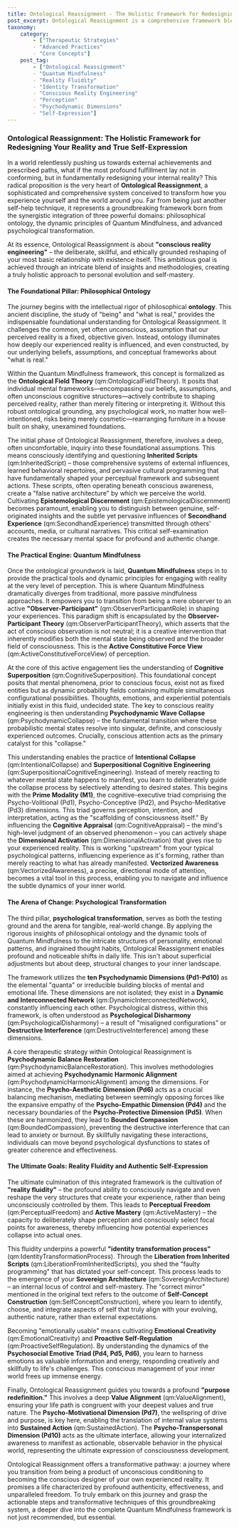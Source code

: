 ```yaml
---
title: Ontological Reassignment - The Holistic Framework for Redesigning Your Reality and True Self-Expression
post_excerpt: Ontological Reassignment is a comprehensive framework blending philosophical ontology, Quantum Mindfulness, and psychological transformation to empower individuals to consciously engineer their internal reality. It moves beyond traditional self-help, enabling deep structural changes to perception and identity, leading to authentic self-expression and unprecedented "reality fluidity."
taxonomy:
    category:
        - ["Therapeutic Strategies"
        - "Advanced Practices"
        - "Core Concepts"]
    post_tag:
        - ["Ontological Reassignment"
        - "Quantum Mindfulness"
        - "Reality Fluidity"
        - "Identity Transformation"
        - "Conscious Reality Engineering"
        - "Perception"
        - "Psychodynamic Dimensions"
        - "Self-Expression"]
---
```

### Ontological Reassignment: The Holistic Framework for Redesigning Your Reality and True Self-Expression

In a world relentlessly pushing us towards external achievements and prescribed paths, what if the most profound fulfillment lay not in conforming, but in fundamentally redesigning your internal reality? This radical proposition is the very heart of **Ontological Reassignment**, a sophisticated and comprehensive system conceived to transform how you experience yourself and the world around you. Far from being just another self-help technique, it represents a groundbreaking framework born from the synergistic integration of three powerful domains: philosophical ontology, the dynamic principles of Quantum Mindfulness, and advanced psychological transformation.

At its essence, Ontological Reassignment is about **"conscious reality engineering"** – the deliberate, skillful, and ethically grounded reshaping of your most basic relationship with existence itself. This ambitious goal is achieved through an intricate blend of insights and methodologies, creating a truly holistic approach to personal evolution and self-mastery.

#### The Foundational Pillar: Philosophical Ontology

The journey begins with the intellectual rigor of philosophical **ontology**. This ancient discipline, the study of "being" and "what is real," provides the indispensable foundational understanding for Ontological Reassignment. It challenges the common, yet often unconscious, assumption that our perceived reality is a fixed, objective given. Instead, ontology illuminates how deeply our experienced reality is influenced, and even constructed, by our underlying beliefs, assumptions, and conceptual frameworks about "what is real."

Within the Quantum Mindfulness framework, this concept is formalized as the **Ontological Field Theory** (qm:OntologicalFieldTheory). It posits that individual mental frameworks—encompassing our beliefs, assumptions, and often unconscious cognitive structures—actively contribute to shaping perceived reality, rather than merely filtering or interpreting it. Without this robust ontological grounding, any psychological work, no matter how well-intentioned, risks being merely cosmetic—rearranging furniture in a house built on shaky, unexamined foundations.

The initial phase of Ontological Reassignment, therefore, involves a deep, often uncomfortable, inquiry into these foundational assumptions. This means consciously identifying and questioning **Inherited Scripts** (qm:InheritedScript) – those comprehensive systems of external influences, learned behavioral repertoires, and pervasive cultural programming that have fundamentally shaped your perceptual framework and subsequent actions. These scripts, often operating beneath conscious awareness, create a "false native architecture" by which we perceive the world. Cultivating **Epistemological Discernment** (qm:EpistemologicalDiscernment) becomes paramount, enabling you to distinguish between genuine, self-originated insights and the subtle yet pervasive influences of **Secondhand Experience** (qm:SecondhandExperience) transmitted through others' accounts, media, or cultural narratives. This critical self-examination creates the necessary mental space for profound and authentic change.

#### The Practical Engine: Quantum Mindfulness

Once the ontological groundwork is laid, **Quantum Mindfulness** steps in to provide the practical tools and dynamic principles for engaging with reality at the very level of perception. This is where Quantum Mindfulness dramatically diverges from traditional, more passive mindfulness approaches. It empowers you to transition from being a mere observer to an active **"Observer-Participant"** (qm:ObserverParticipantRole) in shaping your experiences. This paradigm shift is encapsulated by the **Observer-Participant Theory** (qm:ObserverParticipantTheory), which asserts that the act of conscious observation is not neutral; it is a creative intervention that inherently modifies both the mental state being observed and the broader field of consciousness. This is the **Active Constitutive Force View** (qm:ActiveConstitutiveForceView) of perception.

At the core of this active engagement lies the understanding of **Cognitive Superposition** (qm:CognitiveSuperposition). This foundational concept posits that mental phenomena, prior to conscious focus, exist not as fixed entities but as dynamic probability fields containing multiple simultaneous configurational possibilities. Thoughts, emotions, and experiential potentials initially exist in this fluid, undecided state. The key to conscious reality engineering is then understanding **Psychodynamic Wave Collapse** (qm:PsychodynamicCollapse) – the fundamental transition where these probabilistic mental states resolve into singular, definite, and consciously experienced outcomes. Crucially, conscious attention acts as the primary catalyst for this "collapse."

This understanding enables the practice of **Intentional Collapse** (qm:IntentionalCollapse) and **Superpositional Cognitive Engineering** (qm:SuperpositionalCognitiveEngineering). Instead of merely reacting to whatever mental state happens to manifest, you learn to deliberately guide the collapse process by selectively attending to desired states. This begins with the **Prime Modality (M1)**, the cognitive-executive triad comprising the Psycho-Volitional (Pd1), Psycho-Conceptive (Pd2), and Psycho-Meditative (Pd3) dimensions. This triad governs perception, intention, and interpretation, acting as the "scaffolding of consciousness itself." By influencing the **Cognitive Appraisal** (qm:CognitiveAppraisal) – the mind's high-level judgment of an observed phenomenon – you can actively shape the **Dimensional Activation** (qm:DimensionalActivation) that gives rise to your experienced reality. This is working "upstream" from your typical psychological patterns, influencing experience as it's forming, rather than merely reacting to what has already manifested. **Vectorized Awareness** (qm:VectorizedAwareness), a precise, directional mode of attention, becomes a vital tool in this process, enabling you to navigate and influence the subtle dynamics of your inner world.

#### The Arena of Change: Psychological Transformation

The third pillar, **psychological transformation**, serves as both the testing ground and the arena for tangible, real-world change. By applying the rigorous insights of philosophical ontology and the dynamic tools of Quantum Mindfulness to the intricate structures of personality, emotional patterns, and ingrained thought habits, Ontological Reassignment enables profound and noticeable shifts in daily life. This isn't about superficial adjustments but about deep, structural changes to your inner landscape.

The framework utilizes the **ten Psychodynamic Dimensions (Pd1-Pd10)** as the elemental "quanta" or irreducible building blocks of mental and emotional life. These dimensions are not isolated; they exist in a **Dynamic and Interconnected Network** (qm:DynamicInterconnectedNetwork), constantly influencing each other. Psychological distress, within this framework, is often understood as **Psychological Disharmony** (qm:PsychologicalDisharmony) – a result of "misaligned configurations" or **Destructive Interference** (qm:DestructiveInterference) among these dimensions.

A core therapeutic strategy within Ontological Reassignment is **Psychodynamic Balance Restoration** (qm:PsychodynamicBalanceRestoration). This involves methodologies aimed at achieving **Psychodynamic Harmonic Alignment** (qm:PsychodynamicHarmonicAlignment) among the dimensions. For instance, the **Psycho-Aesthetic Dimension (Pd6)** acts as a crucial balancing mechanism, mediating between seemingly opposing forces like the expansive empathy of the **Psycho-Empathic Dimension (Pd4)** and the necessary boundaries of the **Psycho-Protective Dimension (Pd5)**. When these are harmonized, they lead to **Bounded Compassion** (qm:BoundedCompassion), preventing the destructive interference that can lead to anxiety or burnout. By skillfully navigating these interactions, individuals can move beyond psychological dysfunctions to states of greater coherence and effectiveness.

#### The Ultimate Goals: Reality Fluidity and Authentic Self-Expression

The ultimate culmination of this integrated framework is the cultivation of **"reality fluidity"** – the profound ability to consciously navigate and even reshape the very structures that create your experience, rather than being unconsciously controlled by them. This leads to **Perceptual Freedom** (qm:PerceptualFreedom) and **Active Mastery** (qm:ActiveMastery) – the capacity to deliberately shape perception and consciously select focal points for awareness, thereby influencing how potential experiences collapse into actual ones.

This fluidity underpins a powerful **"identity transformation process"** (qm:IdentityTransformationProcess). Through the **Liberation from Inherited Scripts** (qm:LiberationFromInheritedScripts), you shed the "faulty programming" that has dictated your self-concept. This process leads to the emergence of your **Sovereign Architecture** (qm:SovereignArchitecture) – an internal locus of control and self-mastery. The "correct mirror" mentioned in the original text refers to the outcome of **Self-Concept Construction** (qm:SelfConceptConstruction), where you learn to identify, choose, and integrate aspects of self that truly align with your evolving, authentic nature, rather than external expectations.

Becoming "emotionally usable" means cultivating **Emotional Creativity** (qm:EmotionalCreativity) and **Proactive Self-Regulation** (qm:ProactiveSelfRegulation). By understanding the dynamics of the **Psychosocial Emotive Triad (Pd4, Pd5, Pd6)**, you learn to harness emotions as valuable information and energy, responding creatively and skillfully to life's challenges. This conscious management of your inner world frees up immense energy.

Finally, Ontological Reassignment guides you towards a profound **"purpose redefinition."** This involves a deep **Value Alignment** (qm:ValueAlignment), ensuring your life path is congruent with your deepest values and true nature. The **Psycho-Motivational Dimension (Pd7)**, the wellspring of drive and purpose, is key here, enabling the translation of internal value systems into **Sustained Action** (qm:SustainedAction). The **Psycho-Transpersonal Dimension (Pd10)** acts as the ultimate interface, allowing your internalized awareness to manifest as actionable, observable behavior in the physical world, representing the ultimate expression of consciousness development.

Ontological Reassignment offers a transformative pathway: a journey where you transition from being a product of unconscious conditioning to becoming the conscious designer of your own experienced reality. It promises a life characterized by profound authenticity, effectiveness, and unparalleled freedom. To truly embark on this journey and grasp the actionable steps and transformative techniques of this groundbreaking system, a deeper dive into the complete Quantum Mindfulness framework is not just recommended, but essential.